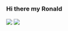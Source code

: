 ### Hi there my Ronald

<p alignt='center'>
  <img align="center" src="https://github-readme-stats.vercel.app/api/top-langs/?username=zolvo&theme=radical&hide_langs_below=1&layout=compact" />
  <img align="center" src="https://github-readme-stats.vercel.app/api?username=zolvo&show_icons=true&theme=radical&line_height-18"/>
</p>

<!--
**zolvo/zolvo** is a ✨ _special_ ✨ repository because its `README.md` (this file) appears on your GitHub profile.

Here are some ideas to get you started:

- 🔭 I’m currently working on ...
- 🌱 I’m currently learning ...
- 👯 I’m looking to collaborate on ...
- 🤔 I’m looking for help with ...
- 💬 Ask me about ...
- 📫 How to reach me: ...
- 😄 Pronouns: ...
- ⚡ Fun fact: ...
-->

